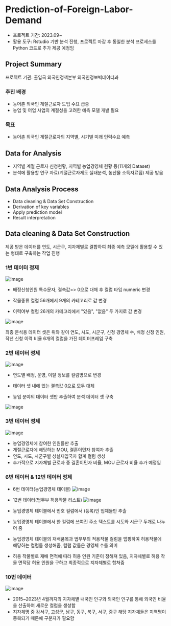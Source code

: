 # Prediction-of-Foreign-Labor-Demand
- 프로젝트 기간: 2023.09~
- 활용 도구: Rstudio 기반 분석 진행, 프로젝트 마감 후 동일한 분석 프로세스를 Python 코드로 추가 제공 예정임
## Project Summary

프로젝트 기관: 출입국 외국인정책본부 외국인정보빅데이터과

### 추진 배경

- 농어촌 외국인 계절근로자 도입 수요 급증
- 농업 및 어업 사업의 계절성을 고려한 예측 모델 개발 필요

### 목표

- 농어촌 외국인 계절근로자의 지역별, 시기별 미래 인력수요 예측
 
## Data for Analysis

- 지역별 계절 근로자 신청현황, 지역별 농업경영체 현황 등(11개의 Dataset)
- 분석에 활용할 연구 자료(계절근로자제도 실태분석, 농산물 소득자료집) 제공 받음

## Data Analysis Process

- Data cleaning & Data Set Construction
- Derivation of key variables
- Apply prediction model
- Result interpretation

## Data cleaning & Data Set Construction

제공 받은 데이터를 연도, 시군구, 지자체별로 결합하여 최종 예측 모델에 활용할 수 있는 형태로 구축하는 작업 진행

### 1번 데이터 정제

![image](https://github.com/eumtaewon/Prediction-of-Foreign-Labor-Demand/assets/104436260/10614b9f-ba0e-40d1-8a89-c10b6bbb33ff)

- 배정신청인원 특수문자, 결측값=> 0으로 대체 후 컬럼 타입 numeric 변경

- 작물종류 컬럼 56개에서 9개의 카테고리로 값 변경

- 이력여부 컬럼 26개의 카테고리에서 "있음", "없음" 두 가지로 값 변경


![image](https://github.com/eumtaewon/Prediction-of-Foreign-Labor-Demand/assets/104436260/6016b552-0e11-402f-9ed2-3dc59a266016)

최종 분석용 데이터 셋은 위와 같이 연도, 시도, 시군구, 신청 경영체 수, 배정 신청 인원, 작년 신청 이력 비율 6개의 컬럼을 가진 데이터프레임 구축

### 2번 데이터 정제

![image](https://github.com/eumtaewon/Prediction-of-Foreign-Labor-Demand/assets/104436260/824601bc-3e97-49fc-af5c-7f8e70c1b79d)

- 연도별 배정, 운영, 이탈 정보를 컬럼명으로 변경

- 데이터 셋 내에 있는 결측값 0으로 모두 대체

- 농업 분야의 데이터 셋만 추출하여 분석 데이터 셋 구축

![image](https://github.com/eumtaewon/Prediction-of-Foreign-Labor-Demand/assets/104436260/8a250db4-8c20-40bd-ad6b-d44013dd3e6c)

### 3번 데이터 정제

![image](https://github.com/eumtaewon/Prediction-of-Foreign-Labor-Demand/assets/104436260/e7016208-2327-43b2-992e-a94fcfdaa838)

- 농업경영체에 참여한 인원들만 추출
- 계절근로자에 해당하는 MOU, 결혼이민자 참여자 추출
- 연도, 시도, 시군구별 성실재입국자 합계 컬럼 생성
- 추가적으로 지자체별 근로자 중 결혼이민자 비율, MOU 근로자 비율 추가 예정임

### 6번 데이터 & 12번 데이터 정제

- 6번 데이터(농업경영체 테이블)
![image](https://github.com/eumtaewon/Prediction-of-Foreign-Labor-Demand/assets/104436260/391dbb2b-1b44-4455-bbe2-e75f7fe4887a)

- 12번 데이터(법무부 허용작물 리스트)
![image](https://github.com/eumtaewon/Prediction-of-Foreign-Labor-Demand/assets/104436260/2d83dfe2-505f-437b-adc4-23ff2132dcff)

- 농업경영체 테이블에서 번호 컬럼에서 (등록)인 업체들만 추출
- 농업경영체 테이블에서 한 컬럼에 쓰여진 주소 텍스트를 시도와 시군구 두개로 나누어 줌
- 농업경영체 테이블의 재배품목과 법무부의 적용작물 컬럼을 맵핑하여 허용작물에 해당하는 컬럼들 생성해줌, 컬럼 값들은 경영체 수를 의미
- 허용 작물별로 재배 면적에 따라 허용 인원 기준이 정해져 있음, 지자체별로 허용 작물 면적당 허용 인원을 구하고 최종적으로 지자체별로 합쳐줌
  
### 10번 데이터

![image](https://github.com/eumtaewon/Prediction-of-Foreign-Labor-Demand/assets/104436260/680d8ac1-fabf-469c-bfa4-662030dae071)

- 2015~2023년 4월까지의 지자체별 내국인 인구와 외국인 인구를 통해 외국인 비율을 산출하여 새로운 컬럼을 생성함
- 지자체명 중 강서구, 고성군, 남구, 동구, 북구, 서구, 중구 해당 지자체들은 지역명이 중복되기 때문에 구분자가 필요함
